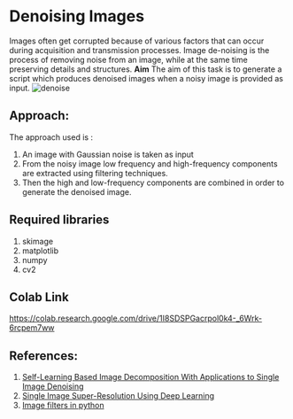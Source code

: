 # Denoising Images
Images often get corrupted because of various factors that can occur during acquisition and transmission processes. Image de-noising is the process of removing noise from an image, while at the same time preserving details and structures. 
**Aim**
The aim of this task is to generate a script which produces denoised images when a noisy image is provided as input.
![denoise](https://user-images.githubusercontent.com/43414928/77244677-b729db80-6c3d-11ea-825d-cc1285ba1497.png)


 
  ## Approach:
  The approach used is :
  1. An image with Gaussian noise is taken as input
  2. From the noisy image low frequency and high-frequency components are extracted using filtering techniques.
  3. Then the high and low-frequency components are combined in order to generate the denoised image.
  

 ## Required libraries
 1. skimage 
 2. matplotlib 
 3. numpy 
 4. cv2 

  ## Colab Link
  https://colab.research.google.com/drive/1I8SDSPGacrpol0k4-_6Wrk-6rcpem7ww
  
  ## References:
  1. [Self-Learning Based Image Decomposition With Applications to Single Image Denoising](https://www.researchgate.net/publication/264573776_Self-Learning_Based_Image_Decomposition_With_Applications_to_Single_Image_Denoising)
  2. [Single Image Super-Resolution Using Deep Learning](https://in.mathworks.com/help/images/single-image-super-resolution-using-deep-learning.html)
  3. [Image filters in python](https://towardsdatascience.com/image-filters-in-python-26ee938e57d2)
  

  
  
  
